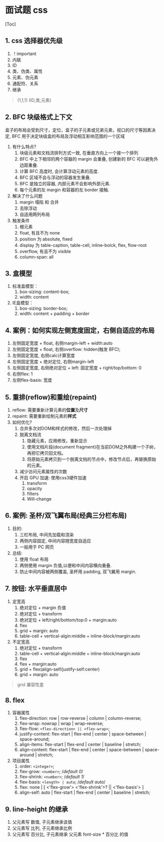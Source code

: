 # 面试题 css

[Toc]

## 1. css 选择器优先级

1. ！important
2. 内联
3. ID
4. 类、伪类、属性
5. 元素、伪元素
6. 通配符、关系
7. 继承

>(1,1,1) (ID,类,元素)

## 2. BFC 块级格式上下文

盒子的布局会受到尺寸，定位，盒子的子元素或兄弟元素，视口的尺寸等因素决定, BFC 用于决定块级盒的布局及浮动相互影响范围的一个区域

1. 有什么特点?
    1. 块级元素和文档流排列方式一致, 在垂直方向上一个接一个排列
    2. BFC 中上下相邻的两个容器的 margin 会重叠, 创建新的 BFC 可以避免外边距重叠.
    3. 计算 BFC 高度时, 会计算浮动元素的高度.
    4. BFC 区域不会与浮动的容器发生重叠.
    5. BFC 是独立的容器, 内部元素不会影响外部元素.
    6. 每个元素的左 margin 和容器的左 border 接触.
2. 解决了什么问题
    1. margin 塌陷 和 合并
    2. 去除浮动
    3. 自适用两列布局
3. 触发条件
    1. 根元素
    2. float, 有且不为 none
    3. position 为 absolute, fixed
    4. display 为 table-caption, table-cell, inline-bolck, flex, flow-root
    5. overflow, 有且不为 visible
    6. column-span: all

## 3. 盒模型

1. 标准盒模型：
    1. box-sizing: content-box;
    2. width: content
2. IE盒模型：
    1. box-sizing: border-box;
    2. width: content + padding + border

## 4. 案例：如何实现左侧宽度固定，右侧自适应的布局

1. 左侧固定宽度 + float, 右侧margin-left + width:auto
2. 左侧固定宽度 + float, 右侧overflow: hidden(触发 BFC);
3. 左侧固定宽度, 右侧calc计算宽度
4. 左侧固定宽度 + 绝对定位, 右侧margin-left
5. 左侧固定宽度, 右侧绝对定位 + left: 固定宽度 + right/top/bottom: 0
6. 右侧flex: 1
7. 左侧flex-basis: 宽度

## 5. 重排(reflow)和重绘(repaint)

1. reflow: 需要重新计算元素的**位置**及**尺寸**
2. repaint: 需要重新绘制元素的**样式**
3. 如何优化?
    1. 合并多次对DOM和样式的修改，然后一次处理掉
    2. 脱离文档流
        1. 隐藏元素，应用修改，重新显示
        2. 使用文档片段(document fragment)在当前DOM之外构建一个子树，再把它拷贝回文档。
        3. 将原始元素拷贝到一个脱离文档的节点中，修改节点后，再替换原始的元素。
    3. 减少访问元素属性的次数
    4. 开启 GPU 加速: 使用css3硬件加速
        1. transform
        2. opacity
        3. filters
        4. Will-change

## 6. 案例: 圣杯/双飞翼布局(经典三分栏布局)

1. 目的:
    1. 三栏布局, 中间先加载和渲染
    2. 两侧内容固定, 中间内容随宽度自适应
    3. 一般用于 PC 网页
2. 总结:
    1. 使用 float 布局
    2. 两侧使用 margin 负值,以便和中间内容横向重叠.
    3. 防止中间内容被两侧覆盖, 圣杯用 padding, 双飞翼用 margin.

## 7. 按钮: 水平垂直居中

1. 定宽高
    1. 绝对定位 + margin 负值
    2. 绝对定位 + transform
    3. 绝对定位 + left/right/bottom/top:0 + margin:auto
    4. flex
    5. grid + margin: auto
    6. table-cell + vertical-algin:middle + inline-block/margin:auto
2. 不定宽高
    1. 绝对定位 + transform
    2. table-cell + vertical-algin:middle + inline-block/margin:auto
    3. flex
    4. flex + margin:auto
    5. grid + flex(align-self/justify-self:center)
    6. grid + margin: auto

>grid 兼容性差

## 8. flex

1. 容器属性
    1. flex-direction: row | row-reverse | column | column-reverse;
    2. flex-wrap: nowrap | wrap | wrap-reverse;
    3. flex-flow: `<flex-direction> || <flex-wrap>`;
    4. justify-content: flex-start | flex-end | center | space-between | space-around;
    5. align-items: flex-start | flex-end | center | baseline | stretch;
    6. align-content: flex-start | flex-end | center | space-between | space-around | stretch;
2. 项目属性
    1. order: `<integer>`;
    2. flex-grow: `<number>`; /*default 0*/
    3. flex-shrink: `<number>`; /*default 1*/
    4. flex-basis: `<length> | auto`; /*default auto*/
    5. flex: none | [ <'flex-grow'> <'flex-shrink'>? || <'flex-basis'> ]
    6. align-self: auto | flex-start | flex-end | center | baseline | stretch;

## 9. line-height 的继承

1. 父元素写 数值, 子元素继承该值
2. 父元素写 比列, 子元素继承比例
3. 父元素写 百分比, 子元素继承 父元素 font-size * 百分比 的值
